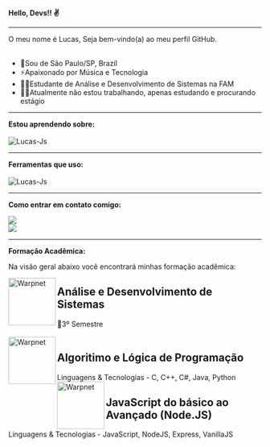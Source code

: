 <b>Hello, Devs!! ✌️</b>
<hr>
O meu nome é Lucas, Seja bem-vindo(a) ao meu perfil GitHub.
<br>
<br>

<ul>
  <li>🚩Sou de São Paulo/SP, Brazil</li>
  <li>⚡Apaixonado por Música e Tecnologia</li>
  <li>👨‍💻Estudante de Análise e Desenvolvimento de Sistemas na FAM</li>
  <li>🏃‍♂️Atualmente não estou trabalhando, apenas estudando e procurando estágio</li>
</ul>
<hr>
<b>Estou aprendendo sobre:</b>
<div style="display: inline_block"><br>
<img align="center" alt="Lucas-Js" src="https://skillicons.dev/icons?i=js,html,css,java,linux,py,mysql,c,cs,cpp">

</div>

<hr>
<b>Ferramentas que uso:</b>
<div style="display: inline_block"><br>
<img align="center" alt="Lucas-Js" src="https://skillicons.dev/icons?i=visualstudio,vscode,linux">

</div>


<hr>
<b>Como entrar em contato comigo:</b>

<a href="https://www.linkedin.com/in/lucas-alves-9b770520a/" target="_blank"><img src="https://img.shields.io/badge/-LinkedIn-%230077B5?style=for-the-badge&logo=linkedin&logoColor=white" target="_blank"></a>       
<a href ="https://mail.google.com/mail/u/0/#inbox"><img src="https://img.shields.io/badge/mail-FFFFFF?style=for-the-badge&logo=apple&logoColor=black" target="_blank"></a>
</div>


<hr>
<b>Formação Acadêmica:</b>

Na visão geral abaixo você encontrará minhas formação acadêmica:


<img align="left" height="94px" width="94px" alt="Warpnet" src="https://i.postimg.cc/CMCwrKnX/faculdade.png"/>
<h2>Análise e Desenvolvimento de Sistemas</h1>
🎯3º Semestre

<br>
<br>

<img align="left" height="94px" width="94px" alt="Warpnet" src="https://i.postimg.cc/Wzr34m57/udemy.png"/>
<h2>Algoritimo e Lógica de Programação</h2>
Linguagens & Tecnologias -  C, C++, C#, Java, Python

<img align="left" height="94px" width="94px" alt="Warpnet" src="https://i.postimg.cc/Wzr34m57/udemy.png"/>
<h2>JavaScript do básico ao Avançado (Node.JS) </h2>
Linguagens & Tecnologias -  JavaScript, NodeJS, Express, VanillaJS  












